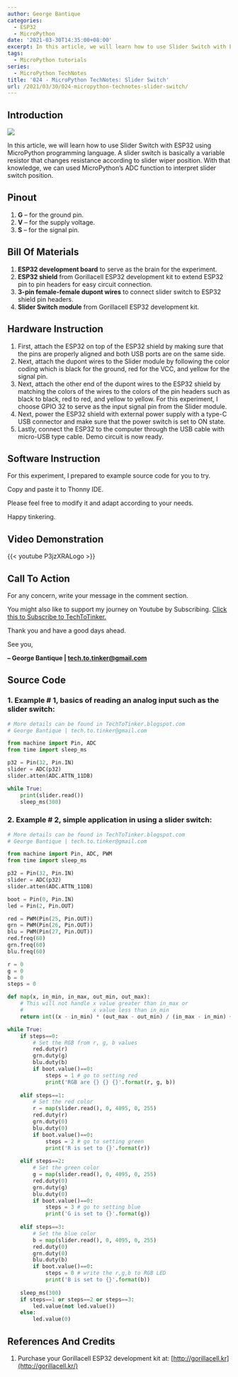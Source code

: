 ```yaml
---
author: George Bantique
categories:
  - ESP32
  - MicroPython
date: '2021-03-30T14:35:00+08:00'
excerpt: In this article, we will learn how to use Slider Switch with ESP32 using MicroPython programming language. A slider switch is basically a variable resistor that changes resistance according to slider wiper position. With that knowledge, we can used MicroPython's ADC function to interpret slider switch position.
tags:
  - MicroPython tutorials
series:
  - MicroPython TechNotes
title: '024 - MicroPython TechNotes: Slider Switch'
url: /2021/03/30/024-micropython-technotes-slider-switch/
---
```


## **Introduction**

![](/images/024-technotes-Slider-switch-micropython.png)

In this article, we will learn how to use Slider Switch with ESP32 using MicroPython programming language. A slider switch is basically a variable resistor that changes resistance according to slider wiper position. With that knowledge, we can used MicroPython’s ADC function to interpret slider switch position.

## **Pinout**

1. **G** – for the ground pin.
2. **V** – for the supply voltage.
3. **S** – for the signal pin.

## **Bill Of Materials**

1. **ESP32 development board** to serve as the brain for the experiment.
2. **ESP32 shield** from Gorillacell ESP32 development kit to extend ESP32 pin to pin headers for easy circuit connection.
3. **3-pin female-female dupont wires** to connect slider switch to ESP32 shield pin headers.
4. **Slider Switch module** from Gorillacell ESP32 development kit.

## **Hardware Instruction**

1. First, attach the ESP32 on top of the ESP32 shield by making sure that the pins are properly aligned and both USB ports are on the same side.
2. Next, attach the dupont wires to the Slider module by following the color coding which is black for the ground, red for the VCC, and yellow for the signal pin.
3. Next, attach the other end of the dupont wires to the ESP32 shield by matching the colors of the wires to the colors of the pin headers such as black to black, red to red, and yellow to yellow. For this experiment, I choose GPIO 32 to serve as the input signal pin from the Slider module.
4. Next, power the ESP32 shield with external power supply with a type-C USB connector and make sure that the power switch is set to ON state.
5. Lastly, connect the ESP32 to the computer through the USB cable with micro-USB type cable. Demo circuit is now ready.

## **Software Instruction**

For this experiment, I prepared to example source code for you to try.

Copy and paste it to Thonny IDE.

Please feel free to modify it and adapt according to your needs.

Happy tinkering.

## **Video Demonstration**

{{< youtube P3jzXRALogo >}}

## **Call To Action**

For any concern, write your message in the comment section.

You might also like to support my journey on Youtube by Subscribing. [Click this to Subscribe to TechToTinker.](https://www.youtube.com/c/TechToTinker?sub_confirmation=1)

Thank you and have a good days ahead.

See you,

**– George Bantique | tech.to.tinker@gmail.com**

## **Source Code**

### 1. Example # 1, basics of reading an analog input such as the slider switch:

```py { lineNos="true" wrap="true" }
# More details can be found in TechToTinker.blogspot.com 
# George Bantique | tech.to.tinker@gmail.com

from machine import Pin, ADC
from time import sleep_ms

p32 = Pin(32, Pin.IN)
slider = ADC(p32)
slider.atten(ADC.ATTN_11DB)

while True:
    print(slider.read())
    sleep_ms(300)

```

### 2. Example # 2, simple application in using a slider switch:

```py { lineNos="true" wrap="true" }
# More details can be found in TechToTinker.blogspot.com 
# George Bantique | tech.to.tinker@gmail.com

from machine import Pin, ADC, PWM
from time import sleep_ms

p32 = Pin(32, Pin.IN)
slider = ADC(p32)
slider.atten(ADC.ATTN_11DB)

boot = Pin(0, Pin.IN)
led = Pin(2, Pin.OUT)

red = PWM(Pin(25, Pin.OUT))
grn = PWM(Pin(26, Pin.OUT))
blu = PWM(Pin(27, Pin.OUT))
red.freq(60)
grn.freq(60)
blu.freq(60)

r = 0
g = 0
b = 0
steps = 0

def map(x, in_min, in_max, out_min, out_max): 
    # This will not handle x value greater than in_max or 
    #                      x value less than in_min 
    return int((x - in_min) * (out_max - out_min) / (in_max - in_min) + out_min) 

while True:      
    if steps==0:
        # Set the RGB from r, g, b values
        red.duty(r)
        grn.duty(g)
        blu.duty(b)
        if boot.value()==0:
            steps = 1 # go to setting red
            print('RGB are {} {} {}'.format(r, g, b))
            
    elif steps==1:
        # Set the red color
        r = map(slider.read(), 0, 4095, 0, 255)
        red.duty(r)
        grn.duty(0)
        blu.duty(0)
        if boot.value()==0:
            steps = 2 # go to setting green
            print('R is set to {}'.format(r))
            
    elif steps==2:
        # Set the green color
        g = map(slider.read(), 0, 4095, 0, 255)
        red.duty(0)
        grn.duty(g)
        blu.duty(0)
        if boot.value()==0:
            steps = 3 # go to setting blue
            print('G is set to {}'.format(g))
            
    elif steps==3:
        # Set the blue color
        b = map(slider.read(), 0, 4095, 0, 255)
        red.duty(0)
        grn.duty(0)
        blu.duty(b)
        if boot.value()==0:
            steps = 0 # write the r,g,b to RGB LED
            print('B is set to {}'.format(b))
    
    sleep_ms(300)
    if steps==1 or steps==2 or steps==3:
        led.value(not led.value())
    else:
        led.value(0)

```

## **References And Credits**

1. Purchase your Gorillacell ESP32 development kit at:
[http://gorillacell.kr](http://gorillacell.kr/)

